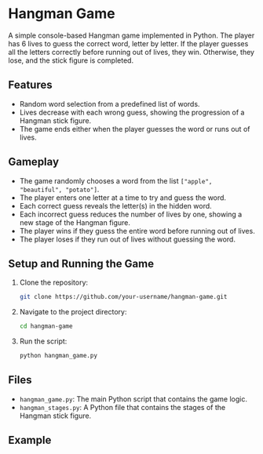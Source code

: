 # Hangman Game

A simple console-based Hangman game implemented in Python. The player has 6 lives to guess the correct word, letter by letter. If the player guesses all the letters correctly before running out of lives, they win. Otherwise, they lose, and the stick figure is completed.

## Features
- Random word selection from a predefined list of words.
- Lives decrease with each wrong guess, showing the progression of a Hangman stick figure.
- The game ends either when the player guesses the word or runs out of lives.

## Gameplay

- The game randomly chooses a word from the list `["apple", "beautiful", "potato"]`.
- The player enters one letter at a time to try and guess the word.
- Each correct guess reveals the letter(s) in the hidden word.
- Each incorrect guess reduces the number of lives by one, showing a new stage of the Hangman figure.
- The player wins if they guess the entire word before running out of lives.
- The player loses if they run out of lives without guessing the word.

## Setup and Running the Game

1. Clone the repository:
    ```bash
    git clone https://github.com/your-username/hangman-game.git
    ```
2. Navigate to the project directory:
    ```bash
    cd hangman-game
    ```
3. Run the script:
    ```bash
    python hangman_game.py
    ```

## Files
- `hangman_game.py`: The main Python script that contains the game logic.
- `hangman_stages.py`: A Python file that contains the stages of the Hangman stick figure.

## Example

